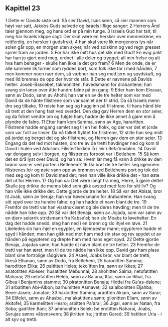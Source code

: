 ## Kapittel 23

1 Dette er Davids siste ord: Så sier David, Isais sønn, så sier mannen som høyt var satt, Jakobs Guds salvede og Israels liflige sanger:
2 Herrens Ånd taler gjennom meg, og hans ord er på min tunge.
3 Israels Gud har talt, til meg har Israels klippe sagt: Der skal være en hersker over menneskene, en rettferdig, en hersker i gudsfrykt;
4 han skal være lik morgenens lys når solen går opp, en morgen uten skyer, når ved solskinn og ved regn gresset spirer fram av jorden.
5 For har ikke mitt hus det slik med Gud? En evig pakt har han jo gjort med meg, ordnet i alle deler og trygget; all min frelse og alt hva ham behager - skulle han ikke la det gro fram?
6 Men de onde, de er alle sammen lik torner som ryddes bort, som folk ikke tar i med hånden,
7 men kommer noen nær dem, så væbner han seg med jern og spydskaft, og med ild brennes de opp der hvor de står.
8 Dette er navnene på Davids helter: Joseb-Bassebet, takmonitten, høvedsmann for drabantene; han svang sin lanse over åtte hundre falne på én gang.
9 Etter ham kom Eleasar, sønn av Dodo, sønn av Ahohi; han var en av de tre helter som var med David da de hånte filistrene som var samlet der til strid. Da så Israels menn dro seg tilbake,
10 reiste han seg og hugg inn på filistrene, til hans hånd ble så trett at den hang fast ved sverdet. Den dag gav Herren dem en stor seier, og da folket vendte om og fulgte ham, hadde de ikke annet å gjøre enn å plyndre de falne.
11 Etter ham kom Samma, sønn av Age, hararitten. Filistrene hadde engang samlet seg til en hel flokk, og der var det et jorde som var fullt av linser. Da nå folket flyktet for filistrene,
12 stilte han seg midt på jordet og berget det og slo filistrene, og Herren gav dem en stor seier.
13 Engang da det led mot høsten, dro tre av de tretti høvdinger ned og kom til David i hulen ved Adullam. Filisterflokken lå i leir i Refa'imdalen.
14 David var dengang selv i borgen, og filistrenes forpost var i Betlehem.
15 Så kom det en brå lyst over David, og han sa: Hvem lar meg få vann å drikke av den brønn som er ved porten i Betlehem?
16 Da brøt de tre helter seg igjennem filistrenes leir og øste vann opp av brønnen ved Betlehems port og tok det med seg og kom til David med det; men han ville ikke drikke det - han øste det ut for Herren.
17 Og han sa: Det være langt fra meg, Herre, å gjøre dette! Skulle jeg drikke de menns blod som gikk avsted med fare for sitt liv? Og han ville ikke drikke det. Dette gjorde de tre helter.
18 Så var det Abisai, bror til Joab, sønn av Seruja; han var høvedsmann for drabantene. Han svang sitt spyd over tre hundre falne; og han hadde et navn blant de tre.
19 Fremfor de tretti var han visstnok æret og ble deres høvding; men til de tre nådde han ikke opp.
20 Så var det Benaja, sønn av Jojada, som var sønn av en djerv seierrik stridsmann fra Kabse'el; han slo Moabs to løvehelter. En dag det hadde snedd, steg han ned i en brønn og slo ihjel en løve.
21 Likeledes slo han ihjel en egypter, en kjempestor mann; egypteren hadde et spyd i hånden; men han gikk ned mot ham med sin stav og rev spydet ut av hånden på egypteren og drepte ham med hans eget spyd.
22 Dette gjorde Benaja, Jojadas sønn; han hadde et navn blant de tre helter.
23 Fremfor de tretti var han æret, men til de tre nådde han ikke opp. David gav ham plass blant sine fortrolige rådgivere.
24 Asael, Joabs bror, var blant de tretti; likeså Elhanan, sønn av Dodo, fra Betlehem,
25 haroditten Samma; haroditten Elika;
26 paltitten Heles; teko'itten Ira, sønn av Ikkes;
27 anatotitten Abieser; husatitten Mebunnai;
28 ahohitten Salma; netofatitten Maharai;
29 netofatitten Heleb, sønn av Ba'ana; Ittai, sønn av Ribai, fra Gibea i Benjamins stamme;
30 piratonitten Benaja; Hiddai fra Ga'as-dalene;
31 arbatitten Abi-Albon; barhumitten Asmavet;
32 sa'albonitten Eljahba; Bene-Jasen; Jonatan;
33 hararitten Samma; araritten Akiam, sønn av Sarar;
34 Elifelet, sønn av Ahasbai, ma'akatittens sønn; gilonitten Eliam, sønn av Akitofel;
35 karmelitten Hesro; arbitten Pa'arai;
36 Jigal, sønn av Natan, fra Soba; gaditten Bani;
37 ammonitten Selek; be'erotitten Naharai, Joabs, Serujas sønns våbensvenn;
38 jitritten Ira; jitritten Gared;
39 hetitten Uria - i alt syv og tretti.
